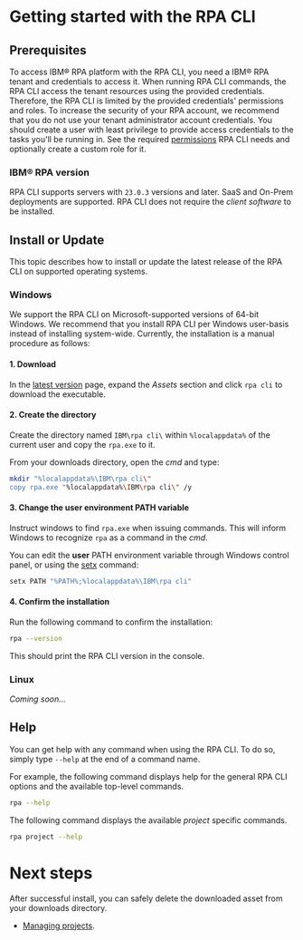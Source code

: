 # Getting started with the RPA CLI

## Prerequisites
To access IBM® RPA platform with the RPA CLI, you need a IBM® RPA tenant and credentials to access it. When running RPA CLI commands, the RPA CLI access the tenant resources using the provided credentials. Therefore, the RPA CLI is limited by the provided credentials' permissions and roles. To increase the security of your RPA account, we recommend that you do not use your tenant administrator account credentials. You should create a user with least privilege to provide access credentials to the tasks you'll be running in. See the required [permissions](security.md#permissions) RPA CLI needs and optionally create a custom role for it.

### IBM® RPA version
RPA CLI supports servers with `23.0.3` versions and later. SaaS and On-Prem deployments are supported. RPA CLI does not require the *client software* to be installed.

## Install or Update
This topic describes how to install or update the latest release of the RPA CLI on supported operating systems.

### Windows
We support the RPA CLI on Microsoft-supported versions of 64-bit Windows. We recommend that you install RPA CLI per Windows user-basis instead of installing system-wide. Currently, the installation is a manual procedure as follows:

#### 1. Download 
In the [latest version](https://github.com/IBM/ibm-rpa-cli/releases/latest) page, expand the *Assets* section and click `rpa cli` to download the executable.

#### 2. Create the directory
Create the directory named `IBM\rpa cli\` within `%localappdata%` of the current user and copy the `rpa.exe` to it.

From your downloads directory, open the *cmd* and type:

```bash
mkdir "%localappdata%\IBM\rpa cli\"
copy rpa.exe "%localappdata%\IBM\rpa cli\" /y
```

#### 3. Change the user environment PATH variable
Instruct windows to find `rpa.exe` when issuing commands. This will inform Windows to recognize `rpa` as a command in the *cmd*.

You can edit the **user** PATH environment variable through Windows control panel, or using the [setx](https://learn.microsoft.com/en-us/windows-server/administration/windows-commands/setx) command:

```bash
setx PATH "%PATH%;%localappdata%\IBM\rpa cli"
```

#### 4. Confirm the installation
Run the following command to confirm the installation:
```bash
rpa --version
```
This should print the RPA CLI version in the console.

### Linux
*Coming soon...*

## Help
You can get help with any command when using the RPA CLI. To do so, simply type `--help` at the end of a command name.

For example, the following command displays help for the general RPA CLI options and the available top-level commands.
```bash
rpa --help
```

The following command displays the available *project* specific commands.
```bash
rpa project --help
```

# Next steps
After successful install, you can safely delete the downloaded asset from your downloads directory.
* [Managing projects](guide/project.md).